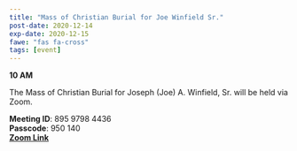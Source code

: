 ```yaml
---
title: "Mass of Christian Burial for Joe Winfield Sr."
post-date: 2020-12-14
exp-date: 2020-12-15
fawe: "fas fa-cross"
tags: [event]
---
```

**10 AM**

The Mass of Christian Burial for Joseph (Joe) A. Winfield, Sr. will be held via Zoom.

<p><b>Meeting ID</b>: 895 9798 4436
<br>
<b>Passcode</b>: 950 140
<br>
<b><a href="https://us02web.zoom.us/j/89597984436?pwd=VUdvY0Vqc29DamhvU1VyYUZURWlhdz09" target="_blank">Zoom Link</a></b>
</p>